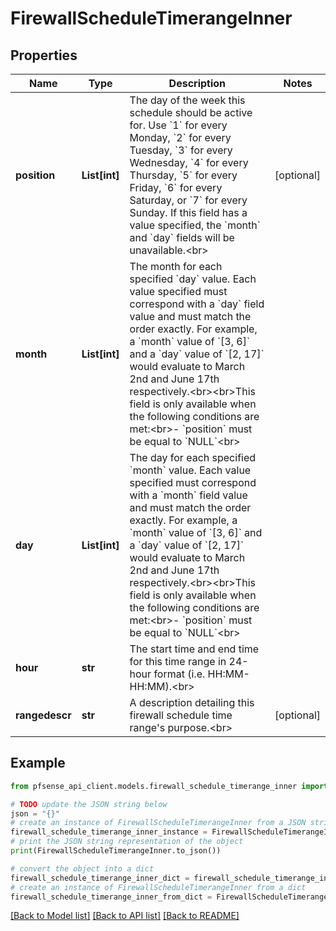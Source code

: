 # FirewallScheduleTimerangeInner


## Properties

Name | Type | Description | Notes
------------ | ------------- | ------------- | -------------
**position** | **List[int]** | The day of the week this schedule should be active for. Use &#x60;1&#x60; for every Monday, &#x60;2&#x60; for every Tuesday, &#x60;3&#x60; for every Wednesday, &#x60;4&#x60; for every Thursday, &#x60;5&#x60; for every Friday, &#x60;6&#x60; for every Saturday, or &#x60;7&#x60; for every Sunday. If this field has a value specified, the &#x60;month&#x60; and &#x60;day&#x60; fields will be unavailable.&lt;br&gt; | [optional] 
**month** | **List[int]** | The month for each specified &#x60;day&#x60; value. Each value specified must correspond with a &#x60;day&#x60; field value and must match the order exactly. For example, a &#x60;month&#x60; value of &#x60;[3, 6]&#x60; and a &#x60;day&#x60; value of &#x60;[2, 17]&#x60; would evaluate to March 2nd and June 17th respectively.&lt;br&gt;&lt;br&gt;This field is only available when the following conditions are met:&lt;br&gt;- &#x60;position&#x60; must be equal to &#x60;NULL&#x60;&lt;br&gt; | 
**day** | **List[int]** | The day for each specified &#x60;month&#x60; value. Each value specified must correspond with a &#x60;month&#x60; field value and must match the order exactly. For example, a &#x60;month&#x60; value of &#x60;[3, 6]&#x60; and a &#x60;day&#x60; value of &#x60;[2, 17]&#x60; would evaluate to March 2nd and June 17th respectively.&lt;br&gt;&lt;br&gt;This field is only available when the following conditions are met:&lt;br&gt;- &#x60;position&#x60; must be equal to &#x60;NULL&#x60;&lt;br&gt; | 
**hour** | **str** | The start time and end time for this time range in 24-hour format (i.e. HH:MM-HH:MM).&lt;br&gt; | 
**rangedescr** | **str** | A description detailing this firewall schedule time range&#39;s purpose.&lt;br&gt; | [optional] 

## Example

```python
from pfsense_api_client.models.firewall_schedule_timerange_inner import FirewallScheduleTimerangeInner

# TODO update the JSON string below
json = "{}"
# create an instance of FirewallScheduleTimerangeInner from a JSON string
firewall_schedule_timerange_inner_instance = FirewallScheduleTimerangeInner.from_json(json)
# print the JSON string representation of the object
print(FirewallScheduleTimerangeInner.to_json())

# convert the object into a dict
firewall_schedule_timerange_inner_dict = firewall_schedule_timerange_inner_instance.to_dict()
# create an instance of FirewallScheduleTimerangeInner from a dict
firewall_schedule_timerange_inner_from_dict = FirewallScheduleTimerangeInner.from_dict(firewall_schedule_timerange_inner_dict)
```
[[Back to Model list]](../README.md#documentation-for-models) [[Back to API list]](../README.md#documentation-for-api-endpoints) [[Back to README]](../README.md)


